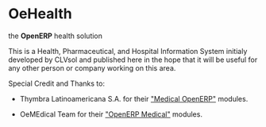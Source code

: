 OeHealth
========

the **OpenERP** health solution

This is a Health, Pharmaceutical, and Hospital Information System initialy developed by CLVsol and published here in the hope that it will be useful for any other person or company working on this area.


Special Credit and Thanks to:

- Thymbra Latinoamericana S.A. for their ["Medical OpenERP"](https://code.launchpad.net/~medical-openerp/medical-openerp) modules. 

- OeMEdical Team for their ["OpenERP Medical"](https://launchpad.net/oemedical) modules.

